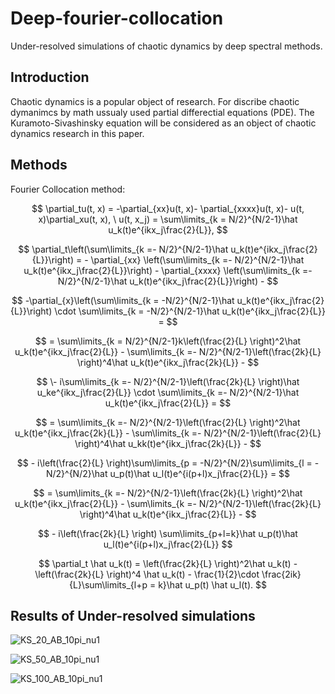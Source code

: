 # Deep-fourier-collocation

Under-resolved simulations of chaotic dynamics by deep spectral methods.

## Introduction

Chaotic dynamics is a popular object of research. For discribe chaotic dymanimcs by math ussualy used partial differectial equations (PDE). The Kuramoto-Sivashinsky equation will be considered as an object of chaotic dynamics research in this paper.

## Methods

Fourier Collocation method:


$$
	\partial_tu(t, x) = -\partial_{xx}u(t, x)- \partial_{xxxx}u(t, x)- u(t, x)\partial_xu(t, x), \ u(t, x_j) = \sum\limits_{k = N/2}^{N/2-1}\hat u_k(t)e^{ikx_j\frac{2}{L}},
$$

$$
	\partial_t\left(\sum\limits_{k =- N/2}^{N/2-1}\hat u_k(t)e^{ikx_j\frac{2}{L}}\right) = - \partial_{xx} \left(\sum\limits_{k =- N/2}^{N/2-1}\hat u_k(t)e^{ikx_j\frac{2}{L}}\right) - \partial_{xxxx} \left(\sum\limits_{k =- N/2}^{N/2-1}\hat u_k(t)e^{ikx_j\frac{2}{L}}\right) -
$$

$$
-\partial_{x}\left(\sum\limits_{k = -N/2}^{N/2-1}\hat u_k(t)e^{ikx_j\frac{2}{L}}\right) \cdot \sum\limits_{k = -N/2}^{N/2-1}\hat u_k(t)e^{ikx_j\frac{2}{L}} = 
$$

$$
	= \sum\limits_{k = N/2}^{N/2-1}k\left(\frac{2}{L} \right)^2\hat u_k(t)e^{ikx_j\frac{2}{L}} - \sum\limits_{k =- N/2}^{N/2-1}\left(\frac{2k}{L} \right)^4\hat u_k(t)e^{ikx_j\frac{2k}{L}} - 
$$

$$
\- i\sum\limits_{k =- N/2}^{N/2-1}\left(\frac{2k}{L} \right)\hat u_ke^{ikx_j\frac{2}{L}} \cdot \sum\limits_{k =- N/2}^{N/2-1}\hat u_k(t)e^{ikx_j\frac{2}{L}} =
$$

$$
	= \sum\limits_{k =- N/2}^{N/2-1}\left(\frac{2}{L} \right)^2\hat u_k(t)e^{ikx_j\frac{2k}{L}} - \sum\limits_{k =- N/2}^{N/2-1}\left(\frac{2}{L} \right)^4\hat u_kk(t)e^{ikx_j\frac{2k}{L}} -
$$

$$
	- i\left(\frac{2}{L} \right)\sum\limits_{p = -N/2}^{N/2}\sum\limits_{l = -N/2}^{N/2}\hat u_p(t)\hat u_l(t)e^{i(p+l)x_j\frac{2}{L}} = 
$$

$$
	= \sum\limits_{k =- N/2}^{N/2-1}\left(\frac{2k}{L} \right)^2\hat u_k(t)e^{ikx_j\frac{2}{L}} - \sum\limits_{k =- N/2}^{N/2-1}\left(\frac{2k}{L} \right)^4\hat u_k(t)e^{ikx_j\frac{2}{L}} -
$$

$$
	- i\left(\frac{2k}{L} \right) \sum\limits_{p+l=k}\hat u_p(t)\hat u_l(t)e^{i(p+l)x_j\frac{2}{L}}
$$

$$
	\partial_t \hat u_k(t) = \left(\frac{2k}{L} \right)^2\hat u_k(t) - \left(\frac{2k}{L} \right)^4 \hat u_k(t) - \frac{1}{2}\cdot \frac{2ik}{L}\sum\limits_{l+p = k}\hat u_p(t) \hat u_l(t).
$$

## Results of Under-resolved simulations

![KS_20_AB_10pi_nu1](https://user-images.githubusercontent.com/60492990/214952806-d9c472fe-3808-4206-8b09-795e59c003da.png)

![KS_50_AB_10pi_nu1](https://user-images.githubusercontent.com/60492990/214952928-b39ca89b-2a31-4d82-bb81-2030681098b0.png)

![KS_100_AB_10pi_nu1](https://user-images.githubusercontent.com/60492990/214952954-079d4c43-cbcc-4a6e-b1cf-658fbaeaa973.png)


